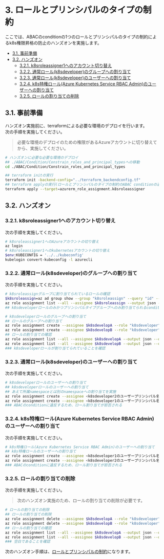 # 3. ロールとプリンシパルのタイプの制約
ここでは、ABACのconditionの1つのロールとプリンシパルのタイプの制約によるk8s権限昇格の防止のハンズオンを実施します。
  - [3.1. 事前準備](#31-事前準備)
  - [3.2. ハンズオン](#32-ハンズオン)
    - [3.2.1. k8sroleassigner1へのアカウント切り替え](#321-k8sroleassigner1へのアカウント切り替え)
    - [3.2.2. 通常ロール(k8sdeveloper)のグループへの割り当て](#322-通常ロールk8sdeveloperのグループへの割り当て)
    - [3.2.3. 通常ロール(k8sdeveloper)のユーザーへの割り当て](#323-通常ロールk8sdeveloperのユーザーへの割り当て)
    - [3.2.4. k8s特権ロール(Azure Kubernetes Service RBAC Admin)のユーザーへの割り当て](#324-k8s特権ロールazure-kubernetes-service-rbac-adminのユーザーへの割り当て)
    - [3.2.5. ロールの割り当ての削除](#325-ロールの割り当ての削除)

## 3.1. 事前準備
ハンズオン実施前に、terraformによる必要な環境のデプロイを行います。<br>
次の手順を実施してください。
> 必要な環境のデプロイのための権限があるAzureアカウントに切り替えてから、実施してください。
```bash
# ハンズオンに必要な必要な環境のデプロイ
## ./ABAC/Condition/Constrain_roles_and_principal_typesへの移動
cd ./ABAC/Condition/Constrain_roles_and_principal_types

## terraform initの実行
terraform init -backend-config="../terraform_backendconfig.tf"
## terraform applyの実行(ロールとプリンシパルのタイプの制約のABAC conditionの追加)
terraform apply --target=azurerm_role_assignment.k8sroleassigner
```

## 3.2. ハンズオン
### 3.2.1. k8sroleassigner1へのアカウント切り替え
次の手順を実施してください。
```bash
# k8sroleassigner1へのAzureアカウントの切り替え
az login
# k8sroleassigner1へのkubernetesアカウントの切り替え
$env:KUBECONFIG = '../../kubeconfig'
kubelogin convert-kubeconfig -l azurecli
```
### 3.2.2. 通常ロール(k8sdeveloper)のグループへの割り当て
次の手順を実施してください。
```bash
# k8sroleassignグループに割り当てられているロールの確認
$k8sroleassign=az ad group show --group "k8sroleassign" --query "id" --output tsv
az role assignment list --all --assignee $k8sroleassign --output json --query '[?contains(roleDefinitionName,`k8sroleassigner`)].{principalName:principalName, roleDefinitionName:roleDefinitionName, scope:scope, condition:condition}'
## k8sdeveloperロールのみかつプリンシパルタイプグループへのみ割り当てられるconditionが付与されている

# k8sdeveloperロールのグループへの割り当て
## ロールのグループへの割り当て
az role assignment create --assignee $k8sdevelopA --role "k8sdeveloper" --scope "${aksclusterid}/namespaces/${k8sdevelopAns}"
az role assignment create --assignee $k8sdevelopB --role "k8sdeveloper" --scope "${aksclusterid}/namespaces/${k8sdevelopBns}"
## ロールの割り当ての確認
az role assignment list --all --assignee $k8sdevelopA --output json --query '[].{principalName:principalName, roleDefinitionName:roleDefinitionName, scope:scope}'
az role assignment list --all --assignee $k8sdevelopB --output json --query '[].{principalName:principalName, roleDefinitionName:roleDefinitionName, scope:scope}'
### k8sdeveloperロールが割り当てられていることを確認
```
### 3.2.3. 通常ロール(k8sdeveloper)のユーザーへの割り当て
次の手順を実施してください。
```bash
# k8sdeveloperロールのユーザーへの割り当て
## k8sdeveloperロールのユーザーへの割り当て
## あえて所属namespaceとは別のnamespaceへの割り当てを実施
az role assignment create --assignee <k8sdeveloper2のユーザープリンシパル名> --role "k8sdeveloper" --scope "${aksclusterid}/namespaces/${k8sdevelopAns}"
az role assignment create --assignee <k8sdeveloper1のユーザープリンシパル名> --role "k8sdeveloper" --scope "${aksclusterid}/namespaces/${k8sdevelopBns}"
### ABACのconditionに違反するため、ロール割り当てが拒否される
```
### 3.2.4. k8s特権ロール(Azure Kubernetes Service RBAC Admin)のユーザーへの割り当て
次の手順を実施してください。
```bash
# k8s特権ロール(Azure Kubernetes Service RBAC Admin)のユーザーへの割り当て
## k8s特権ロールのユーザーへの割り当て
az role assignment create --assignee <k8sdeveloper1のユーザープリンシパル名> --role "Azure Kubernetes Service RBAC Admin" --scope "${aksclusterid}/namespaces/${k8sdevelopAns}"
az role assignment create --assignee <k8sdeveloper2のユーザープリンシパル名> --role "Azure Kubernetes Service RBAC Admin" --scope "${aksclusterid}/namespaces/${k8sdevelopBns}"
### ABACのconditionに違反するため、ロール割り当てが拒否される
```

### 3.2.5. ロールの割り当ての削除
次の手順を実施してください。
> 次のハンズオン実施のため、ロールの割り当ての削除が必要です。
```bash
# ロールの割り当ての削除
## ロールの割り当ての削除
az role assignment delete --assignee $k8sdevelopA --role "k8sdeveloper" --scope "${aksclusterid}/namespaces/${k8sdevelopAns}"
az role assignment delete --assignee $k8sdevelopB --role "k8sdeveloper" --scope "${aksclusterid}/namespaces/${k8sdevelopBns}"
## ロールの割り当ての確認
az role assignment list --all --assignee $k8sdevelopA --output json --query '[].{principalName:principalName, roleDefinitionName:roleDefinitionName, scope:scope}'
az role assignment list --all --assignee $k8sdevelopB --output json --query '[].{principalName:principalName, roleDefinitionName:roleDefinitionName, scope:scope}'
### 空白であることを確認
```

次のハンズオン手順は、[ロールとプリンシパルの制約](./ロールとプリンシパルの制約.md)になります。